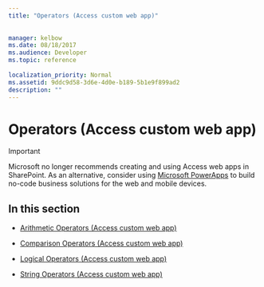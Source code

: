 ```yaml
---
title: "Operators (Access custom web app)"
 
 
manager: kelbow
ms.date: 08/18/2017
ms.audience: Developer
ms.topic: reference
  
localization_priority: Normal
ms.assetid: 9ddc9d58-3d6e-4d0e-b189-5b1e9f899ad2
description: ""
---
```


# Operators (Access custom web app)

> [!IMPORTANT]
> Microsoft no longer recommends creating and using Access web apps in SharePoint. As an alternative, consider using [Microsoft PowerApps](https://powerapps.microsoft.com/en-us/) to build no-code business solutions for the web and mobile devices. 
  
## In this section

- [Arithmetic Operators (Access custom web app)](arithmetic-operators-access-custom-web-app.md)
    
- [Comparison Operators (Access custom web app)](comparison-operators-access-custom-web-app.md)
    
- [Logical Operators (Access custom web app)](logical-operators-access-custom-web-app.md)
    
- [String Operators (Access custom web app)](string-operators-access-custom-web-app.md)
    

